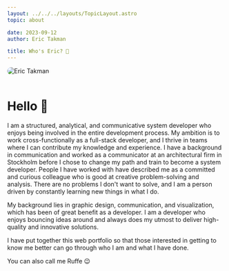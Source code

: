 ```yaml
---
layout: ../../../layouts/TopicLayout.astro
topic: about

date: 2023-09-12
author: Eric Takman

title: Who's Eric? 🤨
---
```

<div class="object-contain h-80">
	<img src="/images/eric.png" alt="Eric Takman" style="border-radius: 1rem; max-height: 100%;">
</div>

<br />

<div class="pt-4"></div>

# Hello 👋

I am a structured, analytical, and communicative system developer who enjoys being involved in the entire development process. My ambition is to work cross-functionally as a full-stack developer, and I thrive in teams where I can contribute my knowledge and experience. I have a background in communication and worked as a communicator at an architectural firm in Stockholm before I chose to change my path and train to become a system developer. People I have worked with have described me as a committed and curious colleague who is good at creative problem-solving and analysis. There are no problems I don't want to solve, and I am a person driven by constantly learning new things in what I do.

My background lies in graphic design, communication, and visualization, which has been of great benefit as a developer. I am a developer who enjoys bouncing ideas around and always does my utmost to deliver high-quality and innovative solutions.

I have put together this web portfolio so that those interested in getting to know me better can go through who I am and what I have done.

You can also call me Ruffe 😉
